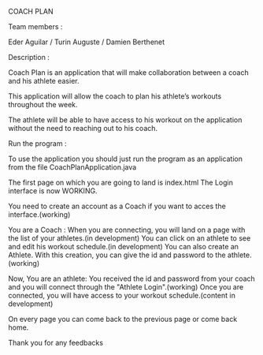 COACH PLAN

Team members :

Eder Aguilar / Turin Auguste	/ Damien Berthenet

Description :

Coach Plan is an application that will make collaboration between a coach and his athlete easier.

This application will allow the coach to plan his athlete’s workouts throughout the week.

The athlete will be able to have access to his workout on the application without the need to reaching out to his coach.

Run the program :

To use the application you should just run the program as an application from the file CoachPlanApplication.java

The first page on which you are going to land is index.html
The Login interface is now WORKING.

You need to create an account as a Coach if you want to acces the interface.(working)

You are a Coach :
When you are connecting, you will land on a page with the list of your athletes.(in development)
You can click on an athlete to see and edit his workout schedule.(in development)
You can also create an Athlete. With this creation, you can give the id and password to the athlete.(working)

Now, You are an athlete:
You received the id and password from your coach and you will connect through the "Athlete Login".(working)
Once you are connected, you will have access to your workout schedule.(content in development)

On every page you can come back to the previous page or come back home.

Thank you for any feedbacks
